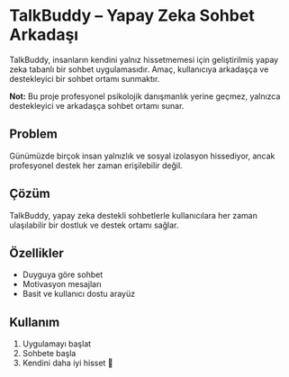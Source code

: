 # TalkBuddy – Yapay Zeka Sohbet Arkadaşı

TalkBuddy, insanların kendini yalnız hissetmemesi için geliştirilmiş yapay zeka tabanlı bir sohbet uygulamasıdır. Amaç, kullanıcıya arkadaşça ve destekleyici bir sohbet ortamı sunmaktır.

**Not:** Bu proje profesyonel psikolojik danışmanlık yerine geçmez, yalnızca destekleyici ve arkadaşça sohbet ortamı sunar.

## Problem
Günümüzde birçok insan yalnızlık ve sosyal izolasyon hissediyor, ancak profesyonel destek her zaman erişilebilir değil.

## Çözüm
TalkBuddy, yapay zeka destekli sohbetlerle kullanıcılara her zaman ulaşılabilir bir dostluk ve destek ortamı sağlar.

## Özellikler
- Duyguya göre sohbet
- Motivasyon mesajları
- Basit ve kullanıcı dostu arayüz

## Kullanım
1. Uygulamayı başlat
2. Sohbete başla
3. Kendini daha iyi hisset 🎯
